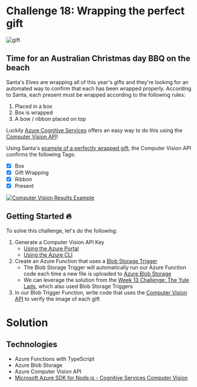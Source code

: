 # Challenge 18: Wrapping the perfect gift

![gift](https://res.cloudinary.com/jen-looper/image/upload/v1576271295/images/challenge-18_hraoqx.jpg)

## Time for an Australian Christmas day BBQ on the beach

Santa's Elves are wrapping all of this year's gifts and they're looking for an automated way to confirm that each has been wrapped properly. According to Santa, each present must be wrapped according to the following rules:

1. Placed in a box
2. Box is wrapped
3. A bow / ribbon placed on top

Luckily [Azure Cognitive Services](https://azure.microsoft.com/services/cognitive-services?WT.mc_id=25daysofserverless-github-cxa) offers an easy way to do this using the [Computer Vision API](https://azure.microsoft.com/services/cognitive-services/computer-vision?WT.mc_id=25daysofserverless-github-cxa)!

Using Santa's [example of a perfectly wrapped gift](https://user-images.githubusercontent.com/13558917/70572373-88876980-1b54-11ea-8cd5-af07306b6d19.jpg), the Computer Vision API confirms the following Tags:

- [x] Box
- [x] Gift Wrapping
- [x] Ribbon
- [x] Present

[![Computer Vision Results Example](https://user-images.githubusercontent.com/13558917/70573740-71964680-1b57-11ea-9126-e71f2de14a45.png)](https://azure.microsoft.com/services/cognitive-services/computer-vision?WT.mc_id=25daysofserverless-github-cxa)

## Getting Started 🔥

To solve this challenge, let's do the following:

1. Generate a Computer Vision API Key
   - [Using the Azure Portal](https://docs.microsoft.com/azure/cognitive-services/cognitive-services-apis-create-account?WT.mc_id=25daysofserverless-github-cxa)
   - [Using the Azure CLI](https://docs.microsoft.com/azure/cognitive-services/cognitive-services-apis-create-account-cli?WT.mc_id=25daysofserverless-github-cxa)
2. Create an Azure Function that uses a [Blob Storage Trigger](https://docs.microsoft.com/azure/azure-functions/functions-create-storage-blob-triggered-function?WT.mc_id=25daysofserverless-github-cxa)
   - The Blob Storage Trigger will automatically run our Azure Function code each time a new file is uploaded to [Azure Blob Storage](https://azure.microsoft.com/services/storage/blobs?WT.mc_id=25daysofserverless-github-cxa)
   - We can leverage the solution from the [Week 13 Challenge: The Yule Lads](https://dev.to/azure/build-your-jokes-generator-using-machine-learning-and-serverless-5g4a), which also used Blob Storage Triggers
3. In our Blob Trigger Function, write code that uses the [Computer Vision API](https://westus.dev.cognitive.microsoft.com/docs/services/5cd27ec07268f6c679a3e641/operations/56f91f2e778daf14a499f21b?WT.mc_id=25daysofserverless-github-cxa) to verify the image of each gift

# Solution

## Technologies

- Azure Functions with TypeScript
- Azure Blob Storage
- Azure Computer Vision API
- [Microsoft Azure SDK for Node.js - Cognitive Services Computer Vision](https://github.com/azure/azure-sdk-for-node/tree/master/lib/services/computerVision)

